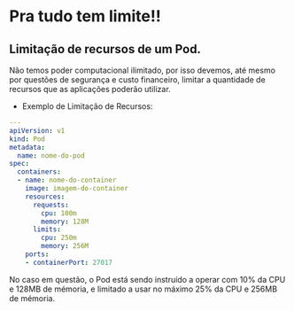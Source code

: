 # Pra tudo tem limite!!
Limitação de recursos de um Pod.
---

Não temos poder computacional ilimitado, por isso devemos, até mesmo por questões de segurança e custo financeiro, limitar a quantidade de recursos que as aplicações poderão utilizar.

- Exemplo de Limitação de Recursos:

```yaml
---
apiVersion: v1
kind: Pod
metadata:
  name: nome-do-pod
spec:
  containers:
  - name: nome-do-container
    image: imagem-do-container
    resources:
      requests:
        cpu: 100m
        memory: 128M
      limits:
        cpu: 250m
        memory: 256M
    ports:
    - containerPort: 27017
```

No caso em questão, o Pod está sendo instruído a operar com 10% da CPU e 128MB de mémoria, e limitado a usar no máximo 25% da CPU e 256MB de mémoria.